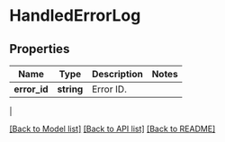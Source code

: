 # HandledErrorLog

## Properties
Name | Type | Description | Notes
------------ | ------------- | ------------- | -------------
**error_id** | **string** | Error ID.
 | 

[[Back to Model list]](../README.md#documentation-for-models) [[Back to API list]](../README.md#documentation-for-api-endpoints) [[Back to README]](../README.md)


